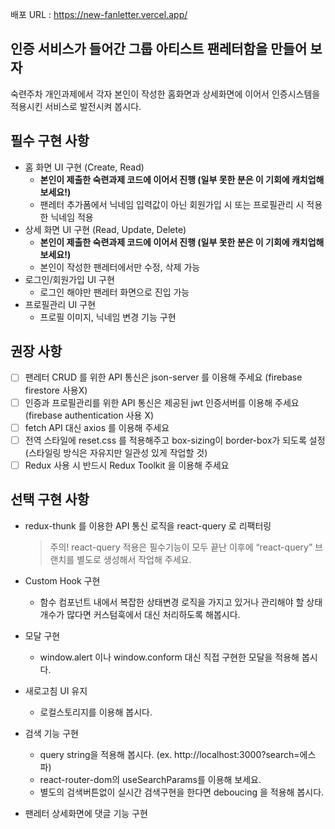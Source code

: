 배포 URL : https://new-fanletter.vercel.app/
## 인증 서비스가 들어간 그룹 아티스트 팬레터함을 만들어 보자
숙련주차 개인과제에서 각자 본인이 작성한 홈화면과 상세화면에 이어서 인증시스템을 적용시킨 서비스로 발전시켜 봅시다.

## 필수 구현 사항
- 홈 화면 UI 구현 (Create, Read)
    - **본인이 제출한 숙련과제 코드에 이어서 진행 (일부 못한 분은 이 기회에 캐치업해보세요!)**
    - 팬레터 추가폼에서 닉네임 입력값이 아닌 회원가입 시 또는 프로필관리 시 적용한 닉네임 적용
- 상세 화면 UI 구현 (Read, Update, Delete)
    - **본인이 제출한 숙련과제 코드에 이어서 진행 (일부 못한 분은 이 기회에 캐치업해보세요!)**
    - 본인이 작성한 팬레터에서만 수정, 삭제 가능
- 로그인/회원가입 UI 구현
    - 로그인 해야만 팬레터 화면으로 진입 가능
- 프로필관리 UI 구현
    - 프로필 이미지, 닉네임 변경 기능 구현
 
## 권장 사항
- [ ]  팬레터 CRUD 를 위한 API 통신은 json-server 를 이용해 주세요 (firebase firestore 사용X)
- [ ]  인증과 프로필관리를 위한 API 통신은 제공된 jwt 인증서버를 이용해 주세요 (firebase authentication 사용 X)
- [ ]  fetch API 대신 axios 를 이용해 주세요
- [ ]  전역 스타일에 reset.css 를 적용해주고 box-sizing이 border-box가 되도록 설정 (스타일링 방식은 자유지만 일관성 있게 작업할 것)
- [ ]  Redux 사용 시 반드시 Redux Toolkit 을 이용해 주세요

## 선택 구현 사항
- redux-thunk 를 이용한 API 통신 로직을 react-query 로 리팩터링
    
    > 주의! react-query 적용은 필수기능이 모두 끝난 이후에 “react-query” 브랜치를 별도로 생성해서 작업해 주세요.
    > 
- Custom Hook 구현
    - 함수 컴포넌트 내에서 복잡한 상태변경 로직을 가지고 있거나 관리해야 할 상태 개수가 많다면 커스텀훅에서 대신 처리하도록 해봅시다.
- 모달 구현
    - window.alert 이나 window.conform 대신 직접 구현한 모달을 적용해 봅시다.
- 새로고침 UI 유지
    - 로컬스토리지를 이용해 봅시다.
- 검색 기능 구현
    - query string을 적용해 봅시다. (ex. http://localhost:3000?search=에스파)
    - react-router-dom의 useSearchParams를 이용해 보세요.
    - 별도의 검색버튼없이 실시간 검색구현을 한다면 deboucing 을 적용해 봅시다.
- 팬레터 상세화면에 댓글 기능 구현
